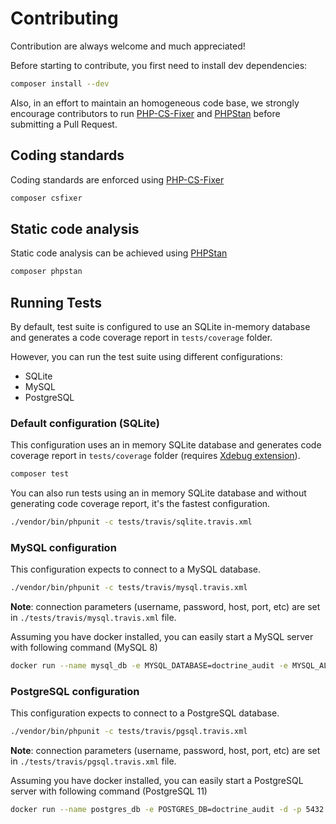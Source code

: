 # Contributing

Contribution are always welcome and much appreciated! 

Before starting to contribute, you first need to install dev dependencies:

```bash
composer install --dev
```

Also, in an effort to maintain an homogeneous code base, we strongly encourage contributors 
to run [PHP-CS-Fixer](https://github.com/FriendsOfPHP/PHP-CS-Fixer) and [PHPStan](https://github.com/phpstan/phpstan)
before submitting a Pull Request.


## Coding standards
Coding standards are enforced using [PHP-CS-Fixer](https://github.com/FriendsOfPHP/PHP-CS-Fixer)

```bash
composer csfixer
```


## Static code analysis
Static code analysis can be achieved using [PHPStan](https://github.com/phpstan/phpstan)

```bash
composer phpstan
```


## Running Tests
By default, test suite is configured to use an SQLite in-memory database and generates 
a code coverage report in `tests/coverage` folder.

However, you can run the test suite using different configurations:
- SQLite
- MySQL
- PostgreSQL


### Default configuration (SQLite)
This configuration uses an in memory SQLite database and generates code coverage report 
in `tests/coverage` folder (requires [Xdebug extension](https://xdebug.org/docs/install#configure-php)).

```bash
composer test
```

You can also run tests using an in memory SQLite database and without generating code coverage report, 
it's the fastest configuration.

```bash
./vendor/bin/phpunit -c tests/travis/sqlite.travis.xml 
```


### MySQL configuration
This configuration expects to connect to a MySQL database.

```bash
./vendor/bin/phpunit -c tests/travis/mysql.travis.xml 
```

**Note**: connection parameters (username, password, host, port, etc) are set in `./tests/travis/mysql.travis.xml` file.

Assuming you have docker installed, you can easily start a MySQL server with following command (MySQL 8)

```bash
docker run --name mysql_db -e MYSQL_DATABASE=doctrine_audit -e MYSQL_ALLOW_EMPTY_PASSWORD=1 -d -p 3306:3306 mysql --default-authentication-plugin=mysql_native_password
```


### PostgreSQL configuration
This configuration expects to connect to a PostgreSQL database.

```bash
./vendor/bin/phpunit -c tests/travis/pgsql.travis.xml 
```

**Note**: connection parameters (username, password, host, port, etc) are set in `./tests/travis/pgsql.travis.xml` file.

Assuming you have docker installed, you can easily start a PostgreSQL server with following command (PostgreSQL 11)

```bash
docker run --name postgres_db -e POSTGRES_DB=doctrine_audit -d -p 5432:5432 postgres
```
